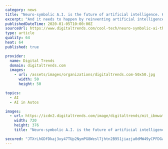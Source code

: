 ```yaml
---
category: news
title: "Neuro-symbolic A.I. is the future of artificial intelligence. Here’s how it works"
excerpt: "And it needs to happen by reinventing artificial intelligence as we know it. So when Cox says that the world needs to ... “It’s one of those cases that you might never see in your lifetime,” Cox said. “I don’t know if Waymo and Tesla have images of traffic lights on fire in the datasets they use to train their neural networks, but ..."
publishedDateTime: 2020-01-05T10:00:00Z
sourceUrl: https://www.digitaltrends.com/cool-tech/neuro-symbolic-ai-the-future/
type: article
quality: 64
heat: 64
published: true

provider:
  name: Digital Trends
  domain: digitaltrends.com
  images:
    - url: /assets/images/organizations/digitaltrends.com-50x50.jpg
      width: 50
      height: 50

topics:
  - AI
  - AI in Autos

images:
  - url: https://icdn2.digitaltrends.com/image/digitaltrends/mit_ibmwatsonshapes-2-1200x630-c-ar1.91.jpg
    width: 720
    height: 376
    title: "Neuro-symbolic A.I. is the future of artificial intelligence. Here’s how it works"

secured: "JTXrLhGDfDkaj3xy47TUp2NymPG8Wesl7jhtn2B951jiazja0dMW49yCPFDGaIfZXtnzGqeKBjVLundCNns7q07gRv8mEIbM1v79cRL+BTxDNp9iQMqqrGuOA3/daYXfTXPGn3JSYygJlV3HBzIynM+ja0wnD6A6J1a5W5Vk5PjxvEfrtBrrwCvu5i99kDuQC0nhu4PGlSY+eQ6+ex4fyAhICTSkNHmRq5wL/Qkdp9xSVK0pYe3Ula1PoIulPqt+HLTNVjOHdHoW6wr/bCfEbn+dPU3o9ndptFtCHfKdjfivnXChon+P4MBvaKBOVyuv;dZyzwfG7ezRJpBpwVb0XMw=="
---
```


